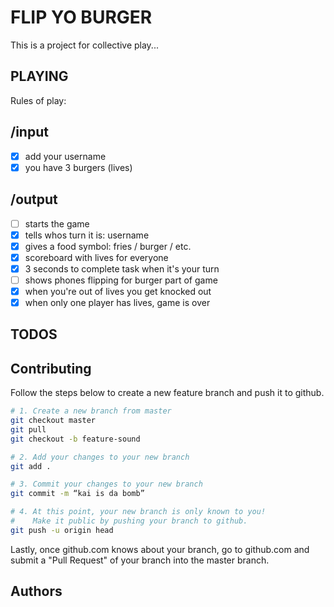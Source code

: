FLIP YO BURGER
==============

This is a project for collective play...

PLAYING
-------

Rules of play:
## /input
- [x] add your username
- [x] you have 3 burgers (lives)

## /output
- [ ] starts the game
- [x] tells whos turn it is: username
- [x] gives a food symbol: fries / burger / etc.
- [x] scoreboard with lives for everyone
- [x] 3 seconds to complete task when it's your turn
- [ ] shows phones flipping for burger part of game
- [x] when you're out of lives you get knocked out
- [x] when only one player has lives, game is over

TODOS
-----

Contributing
------------

Follow the steps below to create a new feature branch and push it to github.

```bash
# 1. Create a new branch from master
git checkout master
git pull
git checkout -b feature-sound

# 2. Add your changes to your new branch
git add .

# 3. Commit your changes to your new branch
git commit -m “kai is da bomb”

# 4. At this point, your new branch is only known to you!
#    Make it public by pushing your branch to github.
git push -u origin head
```

Lastly, once github.com knows about your branch, go to github.com and submit a "Pull Request" of your branch into the master branch.

Authors
-------
